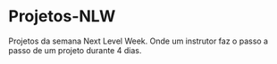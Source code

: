 # Projetos-NLW
 Projetos da semana Next Level Week. Onde um instrutor faz o passo a passo de um projeto durante 4 dias.
